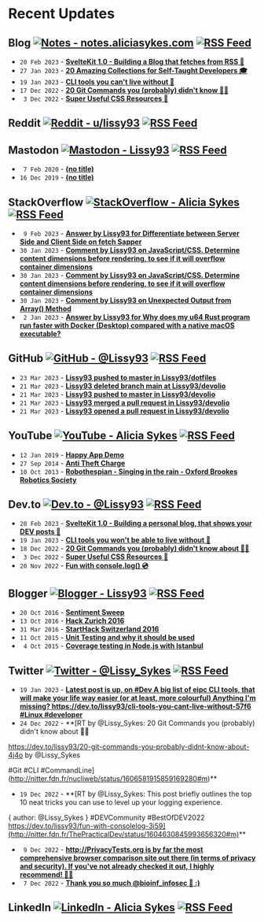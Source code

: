 # Recent Updates

## Blog [![Notes - notes.aliciasykes.com](https://img.shields.io/badge/-Notes-262654?style=flat&logo=micro.blog&logoColor=white)](https://notes.aliciasykes.com "Personal Blog - notes.aliciasykes.com") [![RSS Feed](https://img.shields.io/badge/-RSS-FFF?style=flat&logo=rss&logoColor=FFA500)](https://raw.githubusercontent.com/Lissy93/feeds/main/blog.atom)
<!-- blog-feed start -->
- `20 Feb 2023` - **[SvelteKit 1.0 - Building a Blog that fetches from RSS 🦄](https://notes.aliciasykes.com/42764/sveltekit-1-0-building-a-blog-that-fetches-from-rss)**
- `27 Jan 2023` - **[20 Amazing Collections for Self-Taught Developers 🎓](https://notes.aliciasykes.com/42310/20-amazing-collections-for-self-taught-developers)**
- `19 Jan 2023` - **[CLI tools you can't live without 🔧](https://notes.aliciasykes.com/41983/cli-tools-you-can-t-live-without)**
- `17 Dec 2022` - **[20 Git Commands you (probably) didn't know 🧙‍♂️](https://notes.aliciasykes.com/41171/20-git-commands-you-probably-didn-t-know)**
- ` 3 Dec 2022` - **[Super Useful CSS Resources 🌈](https://notes.aliciasykes.com/40638/super-useful-css-resources)**
<!-- blog-feed end -->

## Reddit [![Reddit - u/lissy93](https://img.shields.io/badge/-Lissy93-ff4500?style=flat&logo=reddit&logoColor=white)](https://www.reddit.com/user/lissy93 "Reddit - u/lissy93") [![RSS Feed](https://img.shields.io/badge/-RSS-FFF?style=flat&logo=rss&logoColor=FFA500)](https://raw.githubusercontent.com/Lissy93/feeds/main/reddit.atom)
<!-- reddit-feed start -->
<!-- reddit-feed end -->

## Mastodon [![Mastodon - Lissy93](https://img.shields.io/badge/-Alicia_Sykes-6364FF?style=flat&logo=mastodon&logoColor=white)](https://mastodon.social/@lissy93 "Mastodon - Lissy93") [![RSS Feed](https://img.shields.io/badge/-RSS-FFF?style=flat&logo=rss&logoColor=FFA500)](https://raw.githubusercontent.com/Lissy93/feeds/main/mastodon.atom)
<!-- mastodon-feed start -->
- ` 7 Feb 2020` - **[(no title)](https://mastodon.social/@lissy93/103618193624255774)**
- `16 Dec 2019` - **[(no title)](https://mastodon.social/@lissy93/103317934703028255)**
<!-- mastodon-feed end -->

## StackOverflow [![StackOverflow - Alicia Sykes](https://img.shields.io/badge/-Alicia-f48225?style=flat&logo=Stackoverflow&logoColor=white)](https://stackoverflow.com/users/979052/alicia "StackOverflow - Alicia Sykes") [![RSS Feed](https://img.shields.io/badge/-RSS-FFF?style=flat&logo=rss&logoColor=FFA500)](https://raw.githubusercontent.com/Lissy93/feeds/main/stackoverflow.atom)
<!-- stackoverflow-feed start -->
- ` 9 Feb 2023` - **[Answer by Lissy93 for Differentiate between Server Side and Client Side on fetch Sapper](https://stackoverflow.com/questions/64780498/differentiate-between-server-side-and-client-side-on-fetch-sapper/75402379#75402379)**
- `30 Jan 2023` - **[Comment by Lissy93 on JavaScript/CSS. Determine content dimensions before rendering, to see if it will overflow container dimensions](https://stackoverflow.com/questions/75285948/javascript-css-determine-content-dimensions-before-rendering-to-see-if-it-will)**
- `30 Jan 2023` - **[Comment by Lissy93 on JavaScript/CSS. Determine content dimensions before rendering, to see if it will overflow container dimensions](https://stackoverflow.com/questions/75285948/javascript-css-determine-content-dimensions-before-rendering-to-see-if-it-will)**
- `30 Jan 2023` - **[Comment by Lissy93 on Unexpected Output from Array() Method](https://stackoverflow.com/questions/75286188/unexpected-output-from-array-method)**
- ` 2 Jan 2023` - **[Answer by Lissy93 for Why does my u64 Rust program run faster with Docker (Desktop) compared with a native macOS executable?](https://stackoverflow.com/questions/66432062/why-does-my-u64-rust-program-run-faster-with-docker-desktop-compared-with-a-na/74987359#74987359)**
<!-- stackoverflow-feed end -->

## GitHub [![GitHub - @Lissy93](https://img.shields.io/badge/-Lissy93-3a3a3a?style=flat&logo=GitHub&logoColor=white)](https://github.com/Lissy93 "GitHub - @Lissy93") [![RSS Feed](https://img.shields.io/badge/-RSS-FFF?style=flat&logo=rss&logoColor=FFA500)](https://raw.githubusercontent.com/Lissy93/feeds/main/github.atom)
<!-- github-feed start -->
- `23 Mar 2023` - **[Lissy93 pushed to master in Lissy93/dotfiles](https://github.com/Lissy93/dotfiles/compare/a9c4147d23...4c8ca9e854)**
- `21 Mar 2023` - **[Lissy93 deleted branch main at Lissy93/devolio](https://github.com/)**
- `21 Mar 2023` - **[Lissy93 pushed to master in Lissy93/devolio](https://github.com/Lissy93/devolio/compare/5b6f872a6e...439eeb0d75)**
- `21 Mar 2023` - **[Lissy93 merged a pull request in Lissy93/devolio](https://github.com/Lissy93/devolio/pull/1)**
- `21 Mar 2023` - **[Lissy93 opened a pull request in Lissy93/devolio](https://github.com/Lissy93/devolio/pull/1)**
<!-- github-feed end -->

## YouTube [![YouTube - Alicia Sykes](https://img.shields.io/badge/-Alicia_Sykes-FF0000?style=flat&logo=youtube&logoColor=white)](https://youtube.com/@AliciaSykes "YouTube - Alicia Sykes") [![RSS Feed](https://img.shields.io/badge/-RSS-FFF?style=flat&logo=rss&logoColor=FFA500)](https://raw.githubusercontent.com/Lissy93/feeds/main/youtube.atom)
<!-- youtube-feed start -->
- `12 Jan 2019` - **[Happy App Demo](https://www.youtube.com/watch?v=c-k9rYxTwxI)**
- `27 Sep 2014` - **[Anti Theft Charge](https://www.youtube.com/watch?v=NcJKDmoKlXQ)**
- `10 Oct 2013` - **[Robothespian - Singing in the rain - Oxford Brookes Robotics Society](https://www.youtube.com/watch?v=mnXzTzuF5Kw)**
<!-- youtube-feed end -->

## Dev.to [![Dev.to - @Lissy93](https://img.shields.io/badge/-Lissy93-a75fff?style=flat&logo=Dev.to&logoColor=white)](https://dev.to/lissy93 "Dev.to - @Lissy93") [![RSS Feed](https://img.shields.io/badge/-RSS-FFF?style=flat&logo=rss&logoColor=FFA500)](https://raw.githubusercontent.com/Lissy93/feeds/main/dev-to.atom)
<!-- dev-to-feed start -->
- `20 Feb 2023` - **[SvelteKit 1.0 - Building a personal blog, that shows your DEV posts 🦄](https://dev.to/lissy93/sveltekit-10-build-an-blog-fetching-posts-from-your-dev-profile-29f)**
- `19 Jan 2023` - **[CLI tools you won't be able to live without 🔧](https://dev.to/lissy93/cli-tools-you-cant-live-without-57f6)**
- `18 Dec 2022` - **[20 Git Commands you (probably) didn't know about 🧙‍♂️](https://dev.to/lissy93/20-git-commands-you-probably-didnt-know-about-4j4o)**
- ` 3 Dec 2022` - **[Super Useful CSS Resources 🌈](https://dev.to/lissy93/super-useful-css-resources-1ba3)**
- `20 Nov 2022` - **[Fun with console.log() 💿](https://dev.to/lissy93/fun-with-consolelog-3i59)**
<!-- dev-to-feed end -->

## Blogger [![Blogger - Lissy93](https://img.shields.io/badge/-Lissy93-FF5722?style=flat&logo=blogger&logoColor=white)](https://lissy93.blogspot.com/ "Blogger - Lissy93") [![RSS Feed](https://img.shields.io/badge/-RSS-FFF?style=flat&logo=rss&logoColor=FFA500)](https://raw.githubusercontent.com/Lissy93/feeds/main/blogger.atom)
<!-- blogger-feed start -->
- `20 Oct 2016` - **[Sentiment Sweep](https://lissy93.blogspot.com/2016/10/sentiment-sweep.html)**
- `13 Oct 2016` - **[Hack Zurich 2016](https://lissy93.blogspot.com/2016/10/hack-zurich-2016.html)**
- `31 Mar 2016` - **[StartHack Switzerland 2016](https://lissy93.blogspot.com/2016/03/starthack-switzerland-2016.html)**
- `11 Oct 2015` - **[Unit Testing and why it should be used](https://lissy93.blogspot.com/2015/10/unit-testing-and-why-it-should-be-used.html)**
- ` 4 Oct 2015` - **[Coverage testing in Node.js with Istanbul](https://lissy93.blogspot.com/2015/10/coverage-testing-in-nodejs-with-istanbul.html)**
<!-- blogger-feed end -->

## Twitter [![Twitter - @Lissy_Sykes](https://img.shields.io/badge/-@Lissy_Sykes-00acee?style=flat&logo=Twitter&logoColor=white)](https://twitter.com/Lissy_Sykes "Twitter - @Lissy_Sykes") [![RSS Feed](https://img.shields.io/badge/-RSS-FFF?style=flat&logo=rss&logoColor=FFA500)](https://raw.githubusercontent.com/Lissy93/feeds/main/twitter.atom)
<!-- twitter-feed start -->
- `19 Jan 2023` - **[Latest post is up, on #Dev 
A big list of eipc CLI tools, that will make your life way easier (or at least, more colourful)
Anything I'm missing?
https://dev.to/lissy93/cli-tools-you-cant-live-without-57f6 #Linux #developer](http://nitter.fdn.fr/Lissy_Sykes/status/1616104945362833408#m)**
- `24 Dec 2022` - **[RT by @Lissy_Sykes: 20 Git Commands you (probably) didn't know about 🧙‍♂️

https://dev.to/lissy93/20-git-commands-you-probably-didnt-know-about-4j4o by @Lissy_Sykes 

#Git #CLI #CommandLine](http://nitter.fdn.fr/nucliweb/status/1606581915859169280#m)**
- `19 Dec 2022` - **[RT by @Lissy_Sykes: This post briefly outlines the top 10 neat tricks you can use to level up your logging experience.

{ author: @Lissy_Sykes } #DEVCommunity #BestOfDEV2022 
https://dev.to/lissy93/fun-with-consolelog-3i59](http://nitter.fdn.fr/ThePracticalDev/status/1604630845993656320#m)**
- ` 9 Dec 2022` - **[http://PrivacyTests.org is by far the most comprehensive browser comparison site out there (in terms of privacy and security). If you've not already checked it out, I highly  recommend! 🔐✨](http://nitter.fdn.fr/Lissy_Sykes/status/1601301921750401025#m)**
- ` 7 Dec 2022` - **[Thank you so much @bioinf_infosec 💖 :)](http://nitter.fdn.fr/Lissy_Sykes/status/1600476196415803392#m)**
<!-- twitter-feed end -->


## LinkedIn [![LinkedIn - Alicia Sykes](https://img.shields.io/badge/-Alicia_Sykes-0072b1?style=flat&logo=Linkedin&logoColor=white)](https://www.linkedin.com/in/aliciasykes "LinkedIn - Alicia Sykes") [![RSS Feed](https://img.shields.io/badge/-RSS-FFF?style=flat&logo=rss&logoColor=FFA500)](https://raw.githubusercontent.com/Lissy93/feeds/main/linkedin.atom)



